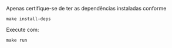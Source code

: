 Apenas certifique-se de ter as dependências instaladas conforme

    make install-deps

Execute com:

    make run
